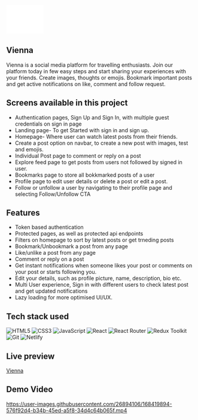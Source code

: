 <img src='public/logo.svg' alt='logo' width=100px/>

## Vienna

Vienna is a social media platform for travelling enthusiasts. 
Join our platform today in few easy steps and start sharing your experiences with your friends. Create images, thoughts or emojis. Bookmark important posts and get active notifications on like, comment and follow request.

## Screens available in this project

- Authentication pages, Sign Up and Sign In, with multiple guest credentials on sign in page
- Landing page- To get Started with sign in and sign up.
- Homepage- Where user can watch latest posts from their friends.
- Create a post option on navbar, to create a new post with images, test and emojis.
- Individual Post page to comment or reply on a post
- Explore feed page to get posts from users not followed by signed in user.
- Bookmarks page to store all bokkmarked posts of a user
- Profile page to edit user details or delete a post or edit a post.
- Follow or unfollow a user by navigating to their profile page and selecting Follow/Unfollow CTA

## Features

- Token based authentication
- Protected pages, as well as protected api endpoints
- Filters on homepage to sort by latest posts or get trneding posts
- Bookmark/Unbookmark a post from any page
- Like/unlike a post from any page
- Comment or reply on a post 
- Get instant notifications when someone likes your post or comments on your post or starts following you.
- Edit your details, such as profile picture, name, description, bio etc.
- Multi User experience, Sign in with different users to check latest post and get updated notifications
- Lazy loading for more optimised UI/UX.

## Tech stack used

![HTML5](https://img.shields.io/badge/html5-%23E34F26.svg?style=for-the-badge&logo=html5&logoColor=white)
![CSS3](https://img.shields.io/badge/css3-%231572B6.svg?style=for-the-badge&logo=css3&logoColor=white)
![JavaScript](https://img.shields.io/badge/javascript-%23323330.svg?style=for-the-badge&logo=javascript&logoColor=%23F7DF1E)
![React](https://img.shields.io/badge/react-%2320232a.svg?style=for-the-badge&logo=react&logoColor=%2361DAFB)
![React Router](https://img.shields.io/badge/React_Router-CA4245?style=for-the-badge&logo=react-router&logoColor=white)
![Redux Toolkit](https://img.shields.io/badge/Redux_Toolkit-%23000000.svg?style=for-the-badge&logo=redux&logoColor=#00C7B7)
![Git](https://img.shields.io/badge/git-%23F05033.svg?style=for-the-badge&logo=git&logoColor=white)
![Netlify](https://img.shields.io/badge/netlify-%23000000.svg?style=for-the-badge&logo=netlify&logoColor=#00C7B7)

## Live preview

[Vienna](https://vienna-app.netlify.app/)

## Demo Video

https://user-images.githubusercontent.com/26894106/168419894-576f92d4-b34b-45ed-a5f8-34d4c64b065f.mp4


